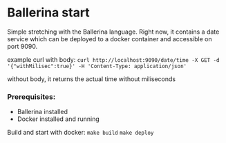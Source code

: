 # Ballerina start

Simple stretching with the Ballerina language.
Right now, it contains a date service which can be deployed to a docker container and accessible on port 9090.

example curl with body:
```curl http://localhost:9090/date/time -X GET -d '{"withMilisec":true}' -H 'Content-Type: application/json'```

without body, it returns the actual time without miliseconds

### Prerequisites:
- Ballerina installed
- Docker installed and running

Build and start with docker:
```make build```
```make deploy```